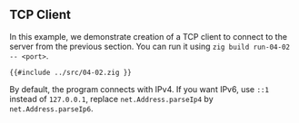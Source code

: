 ## TCP Client

In this example, we demonstrate creation of a TCP client to connect to the server from the previous section.
You can run it using `zig build run-04-02 -- <port>`.

```zig
{{#include ../src/04-02.zig }}
```

By default, the program connects with IPv4. If you want IPv6, use
`::1` instead of `127.0.0.1`, replace `net.Address.parseIp4` by
`net.Address.parseIp6`.
